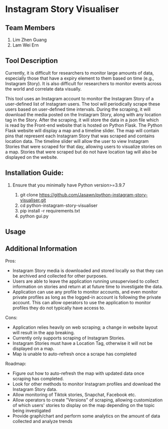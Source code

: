 # Instagram Story Visualiser

## Team Members
1) Lim Zhen Guang
2) Lam Wei Ern

## Tool Description
Currently, it is difficult for researchers to monitor large amounts of data, especially those that have a expiry element to them based on time (e.g., Instagram Story). It is also difficult for researchers to monitor events across the world and correlate data visually.

This tool uses an Instagram account to monitor the Instagram Story of a user-defined list of Instagram users. The tool will periodically scrape these users based on user-defined time intervals. During the scraping, it will download the media posted on the Instagram Story, along with any location tag in the Story. After the scraping, it will store the data in a json file which is read by the Front-end website that is hosted on Python Flask. The Python Flask website will display a map and a timeline slider. The map will contain pins that represent each Instagram Story that was scraped and contains location data. The timeline slider will allow the user to view Instagram Stories that were scraped for that day, allowing users to visualize stories on a map. Stories that were scraped but do not have location tag will also be displayed on the website. 

## Installation Guide:
1) Ensure that you minimally have Python version>=3.9.7

	1. git clone https://github.com/Jasawn/python-instagram-story-visualiser.git
	2. cd python-instagram-story-visualiser
	3. pip install -r requirements.txt
	4. python gui.py

## Usage

## Additional Information
Pros:
- Instagram Story media is downloaded and stored locally so that they can be archived and collected for other purposes.
- Users are able to leave the application running unsupervised to collect information on stories and return at at future time to investigate the data.
- Application can use any profile to monitor accounts, and even monitor private profiles as long as the logged-in account is following the private account. This can allow operators to use the application to monitor profiles they do not typically have access to.

Cons:
- Application relies heavily on web scraping; a change in website layout will result in the app breaking.
- Currently only supports scraping of Instagram Stories.
- Instagram Stories must have a Location Tag, otherwise it will not be displayed on a map.
- Map is unable to auto-refresh once a scrape has completed

Roadmap:
- Figure out how to auto-refresh the map with updated data once scraping has completed.
- Look for other methods to monitor Instagram profiles and download the Instagram Story data.
- Allow monitoring of Tiktok stories, Snapchat, Facebook etc.
- Allow operators to create "Versions" of scraping, allowing customization of which users' stories to display on the map depending on the topic being investigated
- Provide graph/chart and perform some analytics on the amount of data collected and analyze trends
	
